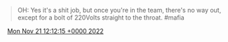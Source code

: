 > OH: Yes it's a shit job, but once you're in the team, there's no way out, except for a bolt of 220Volts straight to the throat\. \#mafia

<img src="../../media/tweet.ico" width="12" /> [Mon Nov 21 12:12:15 +0000 2022](https://twitter.com/DromerDenker/status/1594664987670335490)